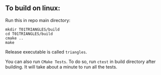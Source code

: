 
## To build on linux:
Run this in repo main directory:
```
mkdir T01TRIANGLES/build
cd T01TRIANGLES/build
cmake ..
make
```
Release executable is called `triangles`.

You can also run `CMake Tests`. To do so, run `ctest` in build directory after building. It will take about a minute to run all the tests.
